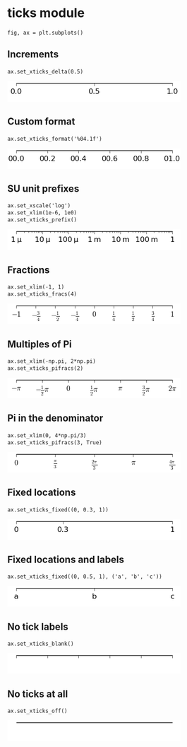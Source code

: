 # ticks module

```
fig, ax = plt.subplots()
```

## Increments

```
ax.set_xticks_delta(0.5)
```
![delta](figures/ticks-delta.png)


## Custom format

```
ax.set_xticks_format('%04.1f')
```
![format](figures/ticks-format.png)


## SU unit prefixes

```
ax.set_xscale('log')
ax.set_xlim(1e-6, 1e0)
ax.set_xticks_prefix()
```
![prefix](figures/ticks-prefix.png)


## Fractions

```
ax.set_xlim(-1, 1)
ax.set_xticks_fracs(4)
```
![fracs](figures/ticks-fracs.png)


## Multiples of Pi

```
ax.set_xlim(-np.pi, 2*np.pi)
ax.set_xticks_pifracs(2)
```
![pifracs](figures/ticks-pifracs.png)


## Pi in the denominator

```
ax.set_xlim(0, 4*np.pi/3)
ax.set_xticks_pifracs(3, True)
```
![pifracstop](figures/ticks-pifracstop.png)


## Fixed locations

```
ax.set_xticks_fixed((0, 0.3, 1))
```
![fixed](figures/ticks-fixed.png)


## Fixed locations and labels

```
ax.set_xticks_fixed((0, 0.5, 1), ('a', 'b', 'c'))
```
![fixedlabels](figures/ticks-fixedlabels.png)


## No tick labels

```
ax.set_xticks_blank()
```
![blank](figures/ticks-blank.png)


## No ticks at all

```
ax.set_xticks_off()
```
![off](figures/ticks-off.png)
